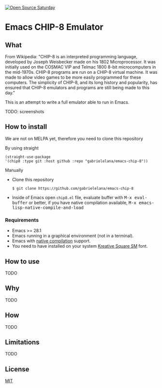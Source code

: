 [![Open Source Saturday](https://img.shields.io/badge/%E2%9D%A4%EF%B8%8F-open%20source%20saturday-F64060.svg)](https://www.meetup.com/it-IT/Open-Source-Saturday-Milano/)

# Emacs CHIP-8 Emulator

## What

From Wikipedia: "CHIP-8 is an interpreted programming language, developed by
Joseph Weisbecker made on his 1802 Microprocessor. It was initially used on the
COSMAC VIP and Telmac 1800 8-bit microcomputers in the mid-1970s. CHIP-8
programs are run on a CHIP-8 virtual machine. It was made to allow video games
to be more easily programmed for these computers. The simplicity of CHIP-8, and
its long history and popularity, has ensured that CHIP-8 emulators and programs
are still being made to this day."

This is an attempt to write a full emulator able to run in Emacs.

TODO: screenshots

## How to install

We are not on MELPA yet, therefore you need to clone this repository

By using straight

```emacs-lisp
(straight-use-package
'(chip8 :type git :host github :repo "gabrielelana/emacs-chip-8"))
```

Manually

- Clone this repository
  ```console
  $ git clone https://github.com/gabrielelana/emacs-chip-8
  ```
- Inside of Emacs open `chip8.el` file, evaluate buffer with <kbd>M-x
  eval-buffer</kbd> or better, if you have native compilation available,
  <kbd>M-x emacs-lisp-native-compile-and-load</kbd>

### Requirements

- Emacs >= 28.1
- Emacs running in a graphical environment (not in a terminal).
- Emacs with [native compilation](https://www.gnu.org/software/emacs/manual/html_node/elisp/Native-Compilation.html) support.
- You need to have installed on your system [Kreative Square SM](https://www.kreativekorp.com/software/fonts/ksquare/) font.

## How to use

TODO

## Why

TODO

## How

TODO

## Limitations

TODO

## License

[MIT](https://github.com/gabrielelana/emacs-chip-8/blob/master/LICENSE)
